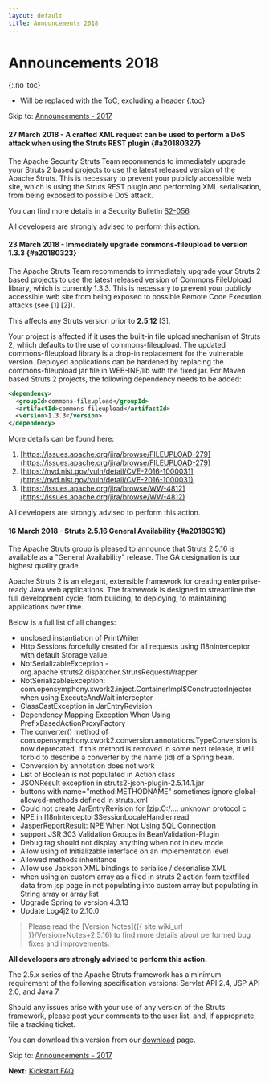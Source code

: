 ```yaml
---
layout: default
title: Announcements 2018
---
```


# Announcements 2018
{:.no_toc}

* Will be replaced with the ToC, excluding a header
{:toc}

<p class="pull-right">
  Skip to: <a href="announce-2017.html">Announcements - 2017</a>
</p>

#### 27 March 2018 - A crafted XML request can be used to perform a DoS attack when using the Struts REST plugin {#a20180327}

The Apache Security Struts Team recommends to immediately upgrade your Struts 2 based projects to use the latest released 
version of the Apache Struts. This is necessary to prevent your publicly accessible web site, which is using the Struts 
REST plugin and performing XML serialisation, from being exposed to possible DoS attack.

You can find more details in a Security Bulletin [S2-056](https://cwiki.apache.org/confluence/display/WW/S2-056)

All developers are strongly advised to perform this action.

#### 23 March 2018 - Immediately upgrade commons-fileupload to version 1.3.3 {#a20180323}

The Apache Struts Team recommends to immediately upgrade your Struts 2
based projects to use the latest released version of Commons
FileUpload library, which is currently 1.3.3. This is necessary to
prevent your publicly accessible web site from being exposed to
possible Remote Code Execution attacks (see \[1] \[2]).

This affects any Struts version prior to **2.5.12** \[3].

Your project is affected if it uses the built-in file upload mechanism
of Struts 2, which defaults to the use of commons-fileupload. The
updated commons-fileupload library is a drop-in replacement for the
vulnerable version. Deployed applications can be hardened by replacing
the commons-fileupload jar file in WEB-INF/lib with the fixed jar. For
Maven based Struts 2 projects, the following dependency needs to be
added:

```xml
<dependency>
  <groupId>commons-fileupload</groupId>
  <artifactId>commons-fileupload</artifactId>
  <version>1.3.3</version>
</dependency>
```

More details can be found here:

  1. [https://issues.apache.org/jira/browse/FILEUPLOAD-279](https://issues.apache.org/jira/browse/FILEUPLOAD-279)
  2. [https://nvd.nist.gov/vuln/detail/CVE-2016-1000031](https://nvd.nist.gov/vuln/detail/CVE-2016-1000031)
  3. [https://issues.apache.org/jira/browse/WW-4812](https://issues.apache.org/jira/browse/WW-4812)

All developers are strongly advised to perform this action.

#### 16 March 2018 - Struts 2.5.16 General Availability {#a20180316}

The Apache Struts group is pleased to announce that Struts 2.5.16 is available as a "General Availability"
release. The GA designation is our highest quality grade.

Apache Struts 2 is an elegant, extensible framework for creating enterprise-ready Java web applications.
The framework is designed to streamline the full development cycle, from building, to deploying,
to maintaining applications over time.

Below is a full list of all changes:

 - unclosed instantiation of PrintWriter
 - Http Sessions forcefully created for all requests using I18nInterceptor with default Storage value.
 - NotSerializableException - org.apache.struts2.dispatcher.StrutsRequestWrapper
 - NotSerializableException: com.opensymphony.xwork2.inject.ContainerImpl$ConstructorInjector when using ExecuteAndWait 
   interceptor
 - ClassCastException in JarEntryRevision
 - Dependency Mapping Exception When Using PrefixBasedActionProxyFactory
 - The converter() method of com.opensymphony.xwork2.conversion.annotations.TypeConversion is now deprecated. If this 
   method is removed in some next release, it will forbid to describe a converter by the name (id) of a Spring bean.
 - Conversion by annotation does not work
 - List of Boolean is not populated in Action class
 - JSONResult exception in struts2-json-plugin-2.5.14.1.jar
 - buttons with name="method:METHODNAME" sometimes ignore global-allowed-methods defined in struts.xml
 - Could not create JarEntryRevision for [zip:C:/.... unknown protocol c
 - NPE in I18nInterceptor$SessionLocaleHandler.read
 - JasperReportResult: NPE When Not Using SQL Connection
 - support JSR 303 Validation Groups in BeanValidation-Plugin
 - Debug tag should not display anything when not in dev mode
 - Allow using of Initializable interface on an implementation level
 - Allowed methods inheritance
 - Allow use Jackson XML bindings to serialise / deserialise XML
 - when using an custom array as a filed in struts 2 action form textfiled data from jsp page in not populating into 
   custom array but populating in String array or array list
 - Upgrade Spring to version 4.3.13
 - Update Log4j2 to 2.10.0

> Please read the [Version Notes]({{ site.wiki_url }}/Version+Notes+2.5.16) to find more details about performed bug fixes and improvements.

**All developers are strongly advised to perform this action.**

The 2.5.x series of the Apache Struts framework has a minimum requirement of the following specification versions:
Servlet API 2.4, JSP API 2.0, and Java 7.

Should any issues arise with your use of any version of the Struts framework, please post your comments
to the user list, and, if appropriate, file a tracking ticket.

You can download this version from our [download](download.cgi#struts-ga) page.

<p class="pull-right">
  Skip to: <a href="announce-2017.html">Announcements - 2017</a>
</p>

<p class="pull-left">
  <strong>Next:</strong>
  <a href="kickstart.html">Kickstart FAQ</a>
</p>
